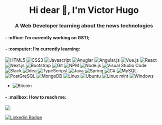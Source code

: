 <h1 align="center">Hi dear 👋, I'm Victor Hugo</h1>
<h3 align="center">A Web Developer learning about the news technologies</h3>


<h4>- :office: I’m currently working on GSTI;</h4>
<h4>- :computer: I’m currently learning:</h4>

<p>
    <img alt="HTML5" src="https://img.shields.io/badge/HTML5-E34F26?style=falt&logo=html5&logoColor=white"/>
    <img alt="CSS3" src="https://img.shields.io/badge/CSS3-1572B6?style=flat&logo=css3&logoColor=white"/>
    <img alt="Javascript" src="https://img.shields.io/badge/JavaScript-323330?style=flat&logo=javascript&logoColor=F7DF1E" />      
    <img alt="Anuglar" src="https://img.shields.io/badge/Angular-DD0031?style=flat&logo=angular&logoColor=white"/>
    <img alt="Angular.js" src="https://img.shields.io/badge/AngularJS-E23237?style=flat&logo=angularjs&logoColor=white"/>
    <img alt="Vue.js" src="https://img.shields.io/badge/Vue.js-35495E?style=flat&logo=vue.js&logoColor=4FC08D"/>
    <img alt="React" src="https://img.shields.io/badge/React-20232A?style=flat&logo=react&logoColor=61DAFB" />
    <img alt="Next.js" src="https://img.shields.io/badge/next.js-000000?style=flat&logo=next.js&logoColor=white"/>
    <img alt="Bootstrap" src="https://img.shields.io/badge/Bootstrap-563D7C?style=flat&logo=bootstrap&logoColor=white"/>
    <img alt="Git" src="https://img.shields.io/badge/Git-20232A?style=flat&logo=git&logoColor=61DAFB%22%20"/>
    <img alt="NPM" src="https://img.shields.io/badge/Npm-20232A?style=flat&logo=npm&logoColor=61DAFB%22%20"/>
    <img alt="Node.js" src="https://img.shields.io/badge/Node.js-43853D?style=flat&logo=node.js&logoColor=white"/>
    <img alt="Visual Studio Code" src="https://img.shields.io/badge/Visual_Studio_Code-0078D4?style=flat&logo=visual%20studio%20code&logoColor=white"/>
    <img alt="Slack" src="https://img.shields.io/badge/Slack-4A154B?style=flat&logo=slack&logoColor=white"/>
    <img alt="Idea" src="https://badges.aleen42.com/src/idea.svg"/>
  	<img alt="TypeScripst" src="https://img.shields.io/badge/TypeScript-007ACC?style=flat&logo=typescript&logoColor=white"/>
    <img alt="Java" src="https://img.shields.io/badge/Java-ED8B00?style=flat&logo=java&logoColor=white"/>
    <img alt="Spring" src="https://img.shields.io/badge/Spring-6DB33F?style=flat&logo=spring&logoColor=white"/>
    <img alt="C#" src="https://img.shields.io/badge/C%23-239120?style=flat&logo=c-sharp&logoColor=white"/>
    <img alt="MySQL" src="https://img.shields.io/badge/MySQL-00000F?style=flat&logo=mysql&logoColor=white"/>
    <img alt="PostGreSQL" src="https://img.shields.io/badge/PostgreSQL-316192?style=flat&logo=postgresql&logoColor=white"/>
    <img alt="MongoDB" src="https://img.shields.io/badge/MongoDB-4EA94B?style=flat&logo=mongodb&logoColor=white"/>
    <img alt="Linux" src="https://img.shields.io/badge/Linux-FCC624?style=flat&logo=linux&logoColor=black"/>
    <img alt="Ubuntu" src="https://img.shields.io/badge/Ubuntu-E95420?style=flat&logo=ubuntu&logoColor=white"/>
    <img alt="Linux mint" src="https://img.shields.io/badge/Linux_Mint-87CF3E?style=flat&logo=linux-mint&logoColor=white"/>
    <img alt="Windows" src="https://img.shields.io/badge/Windows-0078D6?style=flat&logo=windows&logoColor=white"/>
</p>
<ul>
    <li>
        <img alt="Bitcoin" src="https://img.shields.io/badge/Bitcoin-f7931a?logo=Bitcoin&logoColor=white&style=flat" />
    </li>
</ul>
<h4> - :mailbox: How to reach me: </h4>
<p>
  <a href="mailto:victor.vhrf@gmail.com">
    <img src="https://img.shields.io/badge/victor.vhrf-ea4335?logo=Gmail&logoColor=white&style=flat" />
  </a>
</p>
<p>
  <a href="https://www.linkedin.com/in/victorhugofonseca/" target="_blank">
    <img alt="Linkedin Badge" src="https://img.shields.io/badge/-victorhugofonseca-blue?style=flat&logo=Linkedin&logoColor=white" />
  </a>
</p>
